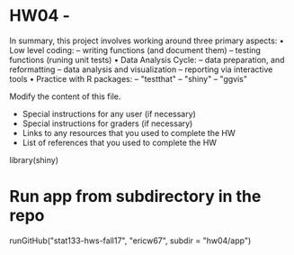 # HW04 - 

In summary, this project involves working around three primary aspects:
• Low level coding:
– writing functions (and document them) – testing functions (runing unit tests)
• Data Analysis Cycle:
– data preparation, and reformatting – data analysis and visualization
– reporting via interactive tools
• Practice with R packages:
– "testthat"
– "shiny"
– "ggvis"

Modify the content of this file.

- Special instructions for any user (if necessary)
- Special instructions for graders (if necessary)
- Links to any resources that you used to complete the HW
- List of references that you used to complete the HW


library(shiny)

# Run app from subdirectory in the repo
runGitHub("stat133-hws-fall17", "ericw67", subdir = "hw04/app")